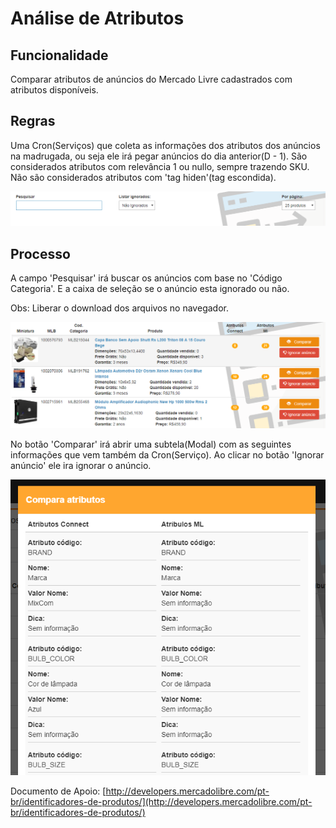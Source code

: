 # Análise de Atributos

## Funcionalidade

Comparar atributos de anúncios do Mercado Livre cadastrados com atributos disponíveis.

## Regras

Uma Cron\(Serviços\) que coleta as informações dos atributos dos anúncios na madrugada, ou seja ele irá pegar anúncios do dia anterior\(D - 1\). São considerados atributos com relevância 1 ou nullo, sempre trazendo SKU. Não são considerados atributos com 'tag hiden'\(tag escondida\). 

![](../../.gitbook/assets/image%20%2810%29.png)

## Processo

A campo 'Pesquisar' irá buscar os anúncios com base no 'Código Categoria'. E a caixa de seleção se o anúncio esta ignorado ou não.

Obs: Liberar o download dos arquivos no navegador.

![](../../.gitbook/assets/image%20%286%29.png)

No botão 'Comparar' irá abrir uma subtela\(Modal\) com as seguintes informações que vem também da Cron\(Serviço\). Ao clicar no botão 'Ignorar anúncio' ele ira ignorar o anúncio.

![](../../.gitbook/assets/analise_de_atributos_2.png)

Documento de Apoio: [http://developers.mercadolibre.com/pt-br/identificadores-de-produtos/](http://developers.mercadolibre.com/pt-br/identificadores-de-produtos/)

